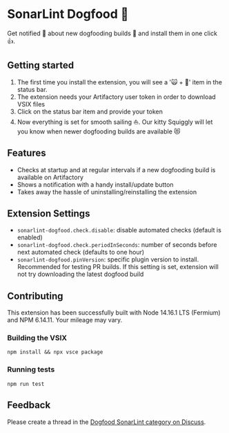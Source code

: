 # SonarLint Dogfood 🥫

Get notified 📢 about new dogfooding builds 🥫 and install them in one click 👍.

## Getting started

1. The first time you install the extension, you will see a '🙀 + 🔌' item in the status bar.
2. The extension needs your Artifactory user token in order to download VSIX files
3. Click on the status bar item and provide your token
4. Now everything is set for smooth sailing ⛵️. Our kitty Squiggly will let you know when newer dogfooding builds are available 😻

## Features

* Checks at startup and at regular intervals if a new dogfooding build is available on Artifactory
* Shows a notification with a handy install/update button
* Takes away the hassle of uninstalling/reinstalling the extension

## Extension Settings

* `sonarlint-dogfood.check.disable`: disable automated checks (default is enabled)
* `sonarlint-dogfood.check.periodInSeconds`: number of seconds before next automated check (defaults to one hour)
* `sonarlint-dogfood.pinVersion`: specific plugin version to install. Recommended for testing PR builds. If this setting is set, extension will not try downloading the latest dogfood build

## Contributing

This extension has been successfully built with Node 14.16.1 LTS (Fermium) and NPM 6.14.11. Your mileage may vary.

### Building the VSIX

    npm install && npx vsce package

### Running tests

    npm run test

## Feedback

Please create a thread in the [Dogfood SonarLint category on Discuss](https://discuss.sonarsource.com/c/dogfood/sl/39).
